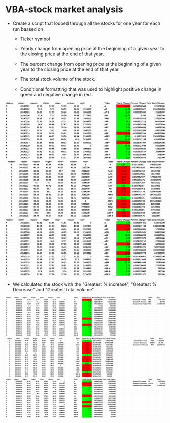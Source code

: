 # VBA-stock market analysis

* Create a script that looped through all the stocks for one year for each run baased on 

  * Ticker symbol
  
  * Yearly change from opening price at the beginning of a given year to the closing price at the end of that year.
   

  * The percent change from opening price at the beginning of a given year to the closing price at the end of that year.

  * The total stock volume of the stock.
  
  * Conditional formatting that was used to highlight positive change in green and negative change in red.
  
![yearly_change](Images/stock_change_2014.png)
![yearly_change](Images/stock_change_2015.png)
![yearly_change](Images/stock_change_2016.png)



* We calculated  the stock with the "Greatest % increase", "Greatest % Decrease" and "Greatest total volume". 


![greatest_change](Images/greatest_change_2014.png)
![greatest_change](Images/greatest_change_2015.png)
![greatest_change](Images/greatest_change_2016.png)
